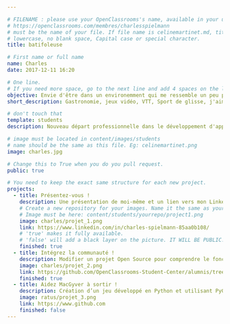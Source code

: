 ```yaml
---

# FILENAME : please use your OpenClassrooms's name, available in your url.
# https://openclassrooms.com/membres/charlesspielmann
# must be the name of your file. If file name is celinemartinet.md, title is celinemartinet.
# lowercase, no blank space, Capital case or special character.
title: batifoleuse

# First name or full name
name: Charles
date: 2017-12-11 16:20

# One line.
# If you need more space, go to the next line and add 4 spaces on the left, as in 'description'.
objective: Envie d'être dans un environemment qui me ressemble un peu plus.
short_description: Gastronomie, jeux vidéo, VTT, Sport de glisse, j'aime aussi les casses têtes et tout ce qui me permet d'apprendre un peu plus chaque jour.

# don't touch that
template: students
description: Nouveau départ professionnelle dans le développement d'application IOS 

# image must be located in content/images/students
# name should be the same as this file. Eg: celinemartinet.png
image: charles.jpg

# Change this to True when you do you pull request.
public: true

# You need to keep the exact same structure for each new project.
projects:
  - title: Présentez-vous !
    description: Une présentation de moi-même et un lien vers mon LinkedIn.
    # Create a new repository for your images. Name it the same as your nickname and profile picture.
    # Image must be here: content/students/yourrepo/project1.png
    image: charles/projet_1.png
    link: https://www.linkedin.com/in/charles-spielmann-85aa0b108/
    # 'true' makes it fully available.
    # 'false' will add a black layer on the picture. IT WILL BE PUBLIC!
    finished: true
  - title: Intégrez la communauté !
    description: Modifier un projet Open Source pour comprendre le fonctionnement de Git, de Github et des pull requests. 
    image: charles/projet_2.png
    link: https://github.com/OpenClassrooms-Student-Center/alumnis/tree/master/content/students/charles.md
    finished: true
  - title: Aidez MacGyver à sortir !
    description: Création d’un jeu développé en Python et utilisant PyGame.
    image: ratus/projet_3.png
    link: https://www.github.com
    finished: false
---
```

